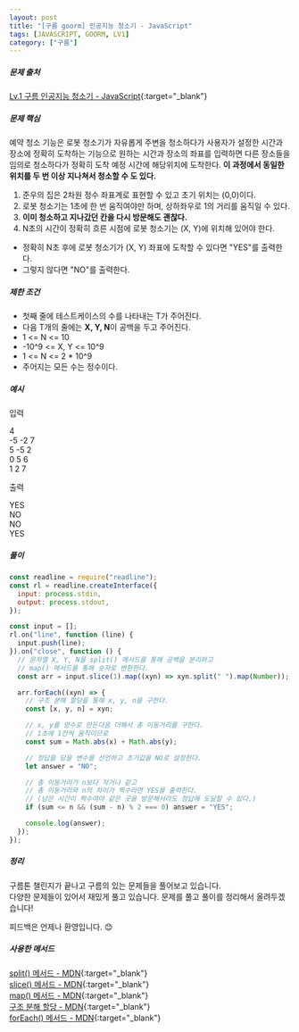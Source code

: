 ```yaml
---
layout: post
title: "[구름 goorm] 인공지능 청소기 - JavaScript"
tags: [JAVASCRIPT, GOORM, LV1]
category: ["구름"]
---
```


##### 문제 출처

[Lv.1 구름 인공지능 청소기 - JavaScript](https://level.goorm.io/exam/43068/1a-%EC%9D%B8%EA%B3%B5%EC%A7%80%EB%8A%A5-%EC%B2%AD%EC%86%8C%EA%B8%B0/quiz/1){:target="\_blank"}

##### 문제 핵심

예약 청소 기능은 로봇 청소기가 자유롭게 주변을 청소하다가 사용자가 설정한 시간과 장소에 정확히 도착하는 기능으로 원하는 시간과 장소의 좌표를 입력하면 다른 장소들을 임의로 청소하다가 정확히 도착 예정 시간에 해당위치에 도착한다. **이 과정에서 동일한 위치를 두 번 이상 지나쳐서 청소할 수 도 있다.**

1. 준우의 집은 2차원 정수 좌표계로 표현할 수 있고 초기 위치는 (0,0)이다.
2. 로봇 청소기는 1초에 한 번 움직여야만 하며, 상하좌우로 1의 거리를 움직일 수 있다.
3. **이미 청소하고 지나갔던 칸을 다시 방문해도 괜찮다.**
4. N초의 시간이 정확히 흐른 시점에 로봇 청소기는 (X, Y)에 위치해 있어야 한다.

- 정확히 N초 후에 로봇 청소기가 (X, Y) 좌표에 도착할 수 있다면 "YES"를 출력한다.
- 그렇지 않다면 "NO"를 출력한다.

##### 제한 조건

- 첫째 줄에 테스트케이스의 수를 나타내는 T가 주어진다.
- 다음 T개의 줄에는 **X, Y, N**이 공백을 두고 주어진다.
- 1 <= N <= 10
- -10^9 <= X, Y <= 10^9
- 1 <= N <= 2 \* 10^9
- 주어지는 모든 수는 정수이다.

##### 예시

입력

4<br />
-5 -2 7<br />
5 -5 2<br />
0 5 6<br />
1 2 7<br />

출력

YES<br />
NO<br />
NO<br />
YES<br />

##### 풀이

```javascript
const readline = require("readline");
const rl = readline.createInterface({
  input: process.stdin,
  output: process.stdout,
});

const input = [];
rl.on("line", function (line) {
  input.push(line);
}).on("close", function () {
  // 문자열 X, Y, N을 split() 메서드를 통해 공백을 분리하고
  // map() 메서드를 통해 숫자로 변환한다.
  const arr = input.slice(1).map((xyn) => xyn.split(" ").map(Number));

  arr.forEach((xyn) => {
    // 구조 분해 할당을 통해 x, y, n을 구한다.
    const [x, y, n] = xyn;

    // x, y를 양수로 만든다음 더해서 총 이동거리를 구한다.
    // 1초에 1칸씩 움직이므로
    const sum = Math.abs(x) + Math.abs(y);

    // 정답을 담을 변수를 선언하고 초기값을 NO로 설정한다.
    let answer = "NO";

    // 총 이동거리가 n보다 작거나 같고
    // 총 이동거리와 n의 차이가 짝수라면 YES를 출력한다.
    // (남은 시간이 짝수여야 같은 곳을 방문해서라도 정답에 도달할 수 있다.)
    if (sum <= n && (sum - n) % 2 === 0) answer = "YES";

    console.log(answer);
  });
});
```

##### 정리

구름톤 챌린지가 끝나고 구름의 있는 문제들을 풀어보고 있습니다.<br />
다양한 문제들이 있어서 재밌게 풀고 있습니다. 문제를 풀고 풀이를 정리해서 올려두겠습니다!

피드백은 언제나 환영입니다. 😊

##### 사용한 메서드

[split() 메서드 - MDN](https://developer.mozilla.org/ko/docs/Web/JavaScript/Reference/Global_Objects/String/split){:target="\_blank"}<br />
[slice() 메서드 - MDN](https://developer.mozilla.org/ko/docs/Web/JavaScript/Reference/Global_Objects/Array/slice){:target="\_blank"}<br />
[map() 메서드 - MDN](https://developer.mozilla.org/ko/docs/Web/JavaScript/Reference/Global_Objects/Array/map){:target="\_blank"}<br />
[구조 분해 할당 - MDN](https://developer.mozilla.org/ko/docs/Web/JavaScript/Reference/Operators/Destructuring_assignment){:target="\_blank"}<br />
[forEach() 메서드 - MDN](https://developer.mozilla.org/ko/docs/Web/JavaScript/Reference/Global_Objects/Array/forEach){:target="\_blank"}<br />
